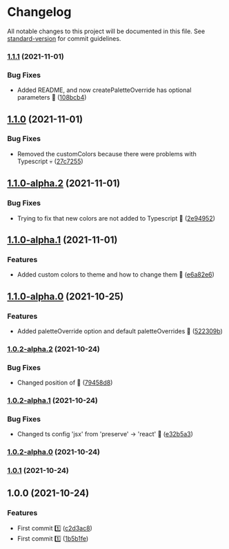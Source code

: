 # Changelog

All notable changes to this project will be documented in this file. See [standard-version](https://github.com/conventional-changelog/standard-version) for commit guidelines.

### [1.1.1](https://github.com/JebBarbas/jeact-mui-dynamic-theme/compare/v1.1.0...v1.1.1) (2021-11-01)


### Bug Fixes

* Added README, and now createPaletteOverride has optional parameters 🥳 ([108bcb4](https://github.com/JebBarbas/jeact-mui-dynamic-theme/commit/108bcb41ccb604d094509f4d86e8b65ba30dba40))

## [1.1.0](https://github.com/JebBarbas/jeact-mui-dynamic-theme/compare/v1.1.0-alpha.2...v1.1.0) (2021-11-01)


### Bug Fixes

* Removed the customColors because there were problems with Typescript 💀 ([27c7255](https://github.com/JebBarbas/jeact-mui-dynamic-theme/commit/27c725580ebc229d3eadc59203e596c84bed7730))

## [1.1.0-alpha.2](https://github.com/JebBarbas/jeact-mui-dynamic-theme/compare/v1.1.0-alpha.1...v1.1.0-alpha.2) (2021-11-01)


### Bug Fixes

* Trying to fix that new colors are not added to Typescript 🔧 ([2e94952](https://github.com/JebBarbas/jeact-mui-dynamic-theme/commit/2e94952e6d61c266b1f09e979c726de6a73945df))

## [1.1.0-alpha.1](https://github.com/JebBarbas/jeact-mui-dynamic-theme/compare/v1.1.0-alpha.0...v1.1.0-alpha.1) (2021-11-01)


### Features

* Added custom colors to theme and how to change them 🎨 ([e6a82e6](https://github.com/JebBarbas/jeact-mui-dynamic-theme/commit/e6a82e6729e59f99cb23be73b30000bb8fddc97c))

## [1.1.0-alpha.0](https://github.com/JebBarbas/jeact-mui-dynamic-theme/compare/v1.0.2-alpha.2...v1.1.0-alpha.0) (2021-10-25)


### Features

* Added paletteOverride option and default paletteOverrides 🎨 ([522309b](https://github.com/JebBarbas/jeact-mui-dynamic-theme/commit/522309b00ebb88365979301e190fd0db63b5150b))

### [1.0.2-alpha.2](https://github.com/JebBarbas/jeact-mui-dynamic-theme/compare/v1.0.2-alpha.1...v1.0.2-alpha.2) (2021-10-24)


### Bug Fixes

* Changed position of <CssBaseline/> 🎨 ([79458d8](https://github.com/JebBarbas/jeact-mui-dynamic-theme/commit/79458d89f253a08229bf501ffd2aec3d3f93c142))

### [1.0.2-alpha.1](https://github.com/JebBarbas/jeact-mui-dynamic-theme/compare/v1.0.2-alpha.0...v1.0.2-alpha.1) (2021-10-24)


### Bug Fixes

* Changed ts config 'jsx' from 'preserve' -> 'react' 🧪 ([e32b5a3](https://github.com/JebBarbas/jeact-mui-dynamic-theme/commit/e32b5a3c26c64304996372eb9d259766aeadccdc))

### [1.0.2-alpha.0](https://github.com/JebBarbas/jeact-mui-dynamic-theme/compare/v1.0.1...v1.0.2-alpha.0) (2021-10-24)

### [1.0.1](https://github.com/JebBarbas/jeact-mui-dynamic-theme/compare/v1.0.0...v1.0.1) (2021-10-24)

## 1.0.0 (2021-10-24)


### Features

* First commit 1️⃣ ([c2d3ac8](https://github.com/JebBarbas/jeact-mui-dynamic-theme/commit/c2d3ac80fef285a7f3923200f22e3b14e9594bd0))
* First commit 1️⃣ ([1b5b1fe](https://github.com/JebBarbas/jeact-mui-dynamic-theme/commit/1b5b1fe0c83ae10670c291a662140da55811415e))
